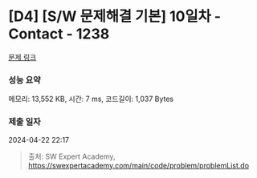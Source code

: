 # [D4] [S/W 문제해결 기본] 10일차 - Contact - 1238 

[문제 링크](https://swexpertacademy.com/main/code/problem/problemDetail.do?contestProbId=AV15B1cKAKwCFAYD) 

### 성능 요약

메모리: 13,552 KB, 시간: 7 ms, 코드길이: 1,037 Bytes

### 제출 일자

2024-04-22 22:17



> 출처: SW Expert Academy, https://swexpertacademy.com/main/code/problem/problemList.do